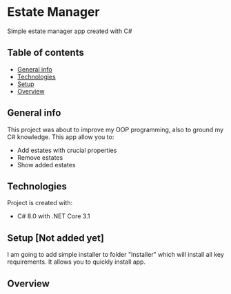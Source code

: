 # Estate Manager
Simple estate manager app created with C#

## Table of contents
* [General info](#general-info)
* [Technologies](#technologies)
* [Setup](#setup)
* [Overview](#overview)

## General info
This project was about to improve my OOP programming, also to ground my C# knowledge.
This app allow you to:
* Add estates with crucial properties
* Remove estates
* Show added estates

## Technologies
Project is created with:
* C# 8.0 with .NET Core 3.1

## Setup [Not added yet]
I am going to add simple installer to folder "Installer" which will install all key requirements.
It allows you to quickly install app.

## Overview

